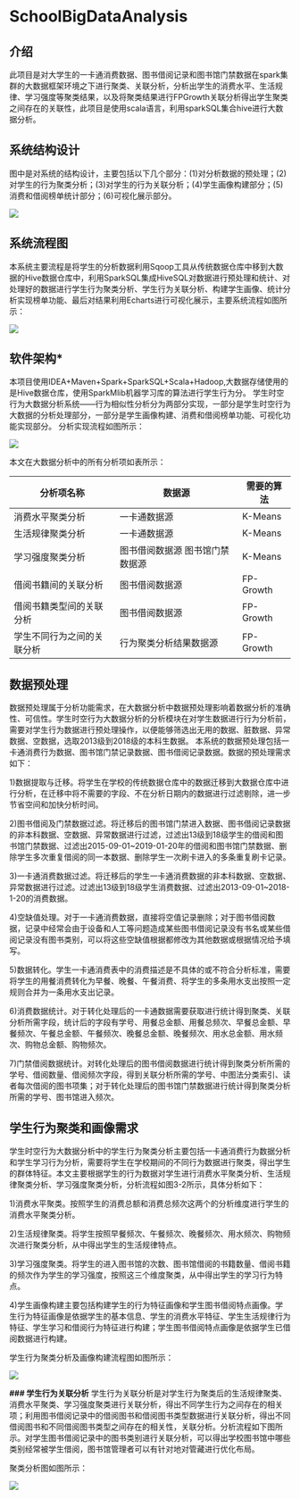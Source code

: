 # SchoolBigDataAnalysis

## 介绍 
此项目是对大学生的一卡通消费数据、图书借阅记录和图书馆门禁数据在spark集群的大数据框架环境之下进行聚类、关联分析，分析出学生的消费水平、生活规律、学习强度等聚类结果，以及将聚类结果进行FPGrowth关联分析得出学生聚类之间存在的关联性，此项目是使用scala语言，利用sparkSQL集合hive进行大数据分析。

## 系统结构设计
图中是对系统的结构设计，主要包括以下几个部分：(1)对分析数据的预处理；(2)对学生的行为聚类分析；(3)对学生的行为关联分析；(4)学生画像构建部分；(5)消费和借阅榜单统计部分；(6)可视化展示部分。


![](https://i.loli.net/2019/10/21/49gYkLiBUcKNjnq.png)

## 系统流程图 
本系统主要流程是将学生的分析数据利用Sqoop工具从传统数据仓库中移到大数据的Hive数据仓库中，利用SparkSQL集成HiveSQL对数据进行预处理和统计、对处理好的数据进行学生行为聚类分析、学生行为关联分析、构建学生画像、统计分析实现榜单功能、最后对结果利用Echarts进行可视化展示，主要系统流程如图所示：

![](https://i.loli.net/2019/10/21/Ytmg4Kdqul58JbR.png)

## 软件架构*
本项目使用IDEA+Maven+Spark+SparkSQL+Scala+Hadoop,大数据存储使用的是Hive数据仓库，使用SparkMlib机器学习库的算法进行学生行为分。
学生时空行为大数据分析系统——行为相似性分析分为两部分实现，一部分是学生时空行为大数据的分析处理部分，一部分是学生画像构建、消费和借阅榜单功能、可视化功能实现部分。
分析实现流程如图所示：

![](https://i.loli.net/2019/10/21/qUBptxwWO4jXV9J.png)

本文在大数据分析中的所有分析项如表所示：

| 分析项名称                 | 数据源                          | 需要的算法 |
| -------------------------- | ------------------------------- | ---------- |
| 消费水平聚类分析           | 一卡通数据源                    | K-Means    |
| 生活规律聚类分析           | 一卡通数据源                    | K-Means    |
| 学习强度聚类分析           | 图书借阅数据源 图书馆门禁数据源 | K-Means    |
| 借阅书籍间的关联分析       | 图书借阅数据源                  | FP-Growth  |
| 借阅书籍类型间的关联分析   | 图书借阅数据源                  | FP-Growth  |
| 学生不同行为之间的关联分析 | 行为聚类分析结果数据源          | FP-Growth  |

## 数据预处理 

数据预处理属于分析功能需求，在大数据分析中数据预处理影响着数据分析的准确性、可信性。学生时空行为大数据分析的分析模块在对学生数据进行行为分析前，需要对学生行为数据进行预处理操作，以便能够筛选出无用的数据、脏数据、异常数据、空数据，选取2013级到2018级的本科生数据。
本系统的数据预处理包括一卡通消费行为数据、图书馆门禁记录数据、图书借阅记录数据。数据的预处理需求如下：

1)数据提取与迁移。将学生在学校的传统数据仓库中的数据迁移到大数据仓库中进行分析，在迁移中将不需要的字段、不在分析日期内的数据进行过滤剔除，进一步节省空间和加快分析时间。

2)图书借阅及门禁数据过滤。将迁移后的图书馆门禁进入数据、图书借阅记录数据的非本科数据、空数据、异常数据进行过滤，过滤出13级到18级学生的借阅和图书馆门禁数据、过滤出2015-09-01~2019-01-20年的借阅和图书馆门禁数据、删除学生多次重复借阅的同一本数据、删除学生一次刷卡进入的多条重复刷卡记录。

3)一卡通消费数据过滤。将迁移后的学生一卡通消费数据的非本科数据、空数据、异常数据进行过滤。过滤出13级到18级学生消费数据、过滤出2013-09-01~2018-1-20的消费数据。

4)空缺值处理。对于一卡通消费数据，直接将空值记录删除；对于图书借阅数据，记录中经常会由于设备和人工等问题造成某些图书借阅记录没有书名或某些借阅记录没有图书类别，可以将这些空缺值根据都修改为其他数据或根据情况给予填写。

5)数据转化。学生一卡通消费表中的消费描述是不具体的或不符合分析标准，需要将学生的用餐消费转化为早餐、晚餐、午餐消费、将学生的多条用水支出按照一定规则合并为一条用水支出记录。

6)消费数据统计。对于转化处理后的一卡通数据需要获取进行统计得到聚类、关联分析所需字段，统计后的字段有学号、用餐总金额、用餐总频次、早餐总金额、早餐频次、午餐总金额、午餐频次、晚餐总金额、晚餐频次、用水总金额、用水频次、购物总金额、购物频次。

7)门禁借阅数据统计。对转化处理后的图书借阅数据进行统计得到聚类分析所需的学号、借阅数量、借阅频次字段，得到关联分析所需的学号、中图法分类索引、读者每次借阅的图书项集；对于转化处理后的图书馆门禁数据进行统计得到聚类分析所需的学号、图书馆进入频次。

## 学生行为聚类和画像需求

学生时空行为大数据分析中的学生行为聚类分析主要包括一卡通消费行为数据分析和学生学习行为分析，需要将学生在学校期间的不同行为数据进行聚类，得出学生的群体特征。本文主要根据学生的行为数据对学生进行消费水平聚类分析、生活规律聚类分析、学习强度聚类分析，分析流程如图3-2所示，具体分析如下：

1)消费水平聚类。按照学生的消费总额和消费总频次这两个的分析维度进行学生的消费水平聚类分析。

2)生活规律聚类。将学生按照早餐频次、午餐频次、晚餐频次、用水频次、购物频次进行聚类分析，从中得出学生的生活规律特点。

3)学习强度聚类。将学生的进入图书馆的次数、图书馆借阅的书籍数量、借阅书籍的频次作为学生的学习强度，按照这三个维度聚类，从中得出学生的学习行为特点。

4)学生画像构建主要包括构建学生的行为特征画像和学生图书借阅特点画像。学生行为特征画像是依据学生的基本信息、学生的消费水平特征、学生生活规律行为特征、学生学习和借阅行为特征进行构建；学生图书借阅特点画像是依据学生已借阅数据进行构建。


学生行为聚类分析及画像构建流程图如图所示：

![](https://i.loli.net/2019/10/21/ngQFMEWdpzwvJBR.png)

 **### 学生行为关联分析** 
学生行为关联分析是对学生行为聚类后的生活规律聚类、消费水平聚类、学习强度聚类进行关联分析，得出不同学生行为之间存在的相关项；利用图书借阅记录中的借阅图书和借阅图书类型数据进行关联分析，得出不同借阅图书和不同借阅图书类型之间存在的相关性，关联分析。分析流程如下图所示。对学生图书借阅记录中的图书类别进行关联分析，可以得出学校图书馆中哪些类别经常被学生借阅，图书馆管理者可以有针对地对管藏进行优化布局。

聚类分析图如图所示：

![](https://i.loli.net/2019/10/21/hnNKwGeMW8q6sBC.png)





